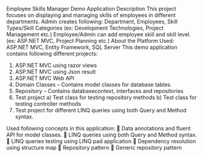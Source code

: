 Employee Skills Manager Demo Application
Description 
This project focuses on displaying and managing skills of employees in different departments.
Admin creates following: Department, Employees, Skill Types/Skill Categories (ex: Development Technologies, Project Management etc.) 
Employee/Admin can add employee skill and skill level. (ex: ASP.NET MVC, Project Planning etc.)	
About the Platform Used:
ASP.NET MVC, Entity Framework, SQL Server
This demo application contains following different projects:
1.	ASP.NET MVC using razor views
2.	ASP.NET MVC using Json result 
3.	ASP.NET MVC Web API
4.	Domain Classes – Contains model classes for database tables.
5.	Repository – Contains databasecontext, interfaces and repositories 
6.	Test project 
a)	Test class for testing repository methods
b)	Test class for testing controller methods
7.	Test project for different LINQ queries using both Query and Method syntax.

Used following concepts in this application:
	Data annotations and fluent API for model classes.
	LINQ queries using both Query and Method syntax.
	LINQ queries testing using LINQ pad application
	Dependency resolution using structure map
	Repository pattern
	Generic repository pattern
